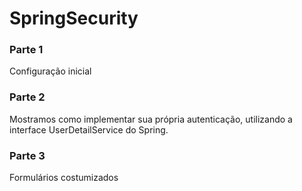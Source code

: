 # SpringSecurity

### Parte 1 ###

Configuração inicial

### Parte 2 ###

Mostramos como implementar sua própria autenticação, utilizando a interface UserDetailService do Spring.

### Parte 3 ###

Formulários costumizados